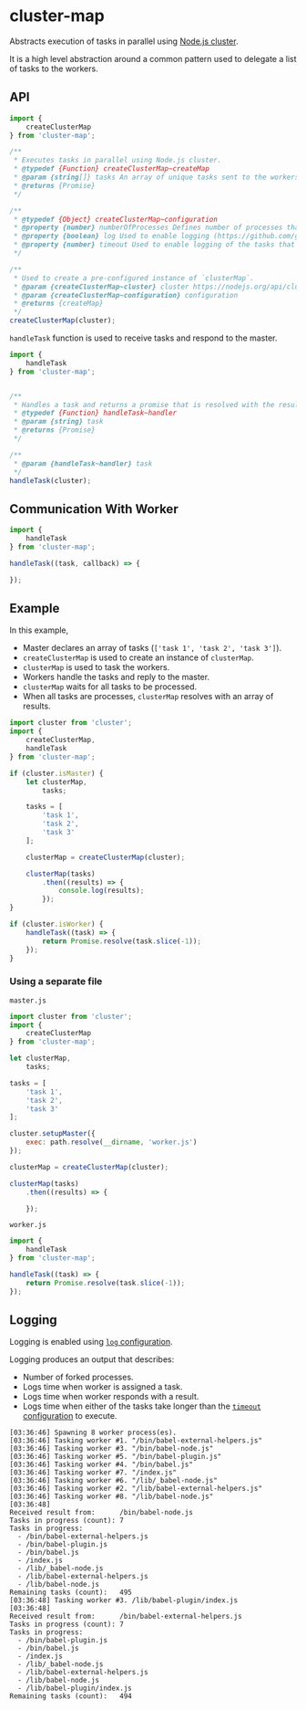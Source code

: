 # cluster-map

Abstracts execution of tasks in parallel using [Node.js cluster](https://nodejs.org/api/cluster.html).

It is a high level abstraction around a common pattern used to delegate a list of tasks to the workers.

## API

```js
import {
    createClusterMap
} from 'cluster-map';

/**
 * Executes tasks in parallel using Node.js cluster.
 * @typedef {Function} createClusterMap~createMap
 * @param {string[]} tasks An array of unique tasks sent to the workers.
 * @returns {Promise}
 */

/**
 * @typedef {Object} createClusterMap~configuration
 * @property {number} numberOfProcesses Defines number of processes that will be forked (default: number of OS CPUs as determined using https://nodejs.org/api/os.html#os_os_cpus).
 * @property {boolean} log Used to enable logging (https://github.com/gajus/cluster-map#logging) (default: false).
 * @property {number} timeout Used to enable logging of the tasks that take longer than the specified time (in milliseconds) (default: 5000).
 */

/**
 * Used to create a pre-configured instance of `clusterMap`.
 * @param {createClusterMap~cluster} cluster https://nodejs.org/api/cluster.html
 * @param {createClusterMap~configuration} configuration
 * @returns {createMap}
 */
createClusterMap(cluster);
```

`handleTask` function is used to receive tasks and respond to the master.

```js
import {
    handleTask
} from 'cluster-map';


/**
 * Handles a task and returns a promise that is resolved with the result of the task.
 * @typedef {Function} handleTask~handler
 * @param {string} task
 * @returns {Promise}
 */

/**
 * @param {handleTask~handler} task
 */
handleTask(cluster);
```

## Communication With Worker

```js
import {
    handleTask
} from 'cluster-map';

handleTask((task, callback) => {

});
```

## Example

In this example,

* Master declares an array of tasks (`['task 1', 'task 2', 'task 3']`).
* `createClusterMap` is used to create an instance of `clusterMap`.
* `clusterMap` is used to task the workers.
* Workers handle the tasks and reply to the master.
* `clusterMap` waits for all tasks to be processed.
* When all tasks are processes, `clusterMap` resolves with an array of results.

```js
import cluster from 'cluster';
import {
    createClusterMap,
    handleTask
} from 'cluster-map';

if (cluster.isMaster) {
    let clusterMap,
        tasks;

    tasks = [
        'task 1',
        'task 2',
        'task 3'
    ];

    clusterMap = createClusterMap(cluster);

    clusterMap(tasks)
        .then((results) => {
            console.log(results);
        });
}

if (cluster.isWorker) {
    handleTask((task) => {
        return Promise.resolve(task.slice(-1));
    });
}
```

### Using a separate file

`master.js`

```js
import cluster from 'cluster';
import {
    createClusterMap
} from 'cluster-map';

let clusterMap,
    tasks;

tasks = [
    'task 1',
    'task 2',
    'task 3'
];

cluster.setupMaster({
    exec: path.resolve(__dirname, 'worker.js')
});

clusterMap = createClusterMap(cluster);

clusterMap(tasks)
    .then((results) => {

    });
```

`worker.js`

```js
import {
    handleTask
} from 'cluster-map';

handleTask((task) => {
    return Promise.resolve(task.slice(-1));
});
```

## Logging

Logging is enabled using [`log` configuration](https://github.com/gajus/cluster-map#api).

Logging produces an output that describes:

* Number of forked processes.
* Logs time when worker is assigned a task.
* Logs time when worker responds with a result.
* Logs time when either of the tasks take longer than the [`timeout` configuration](https://github.com/gajus/cluster-map#api) to execute.

```
[03:36:46] Spawning 8 worker process(es).
[03:36:46] Tasking worker #1. "/bin/babel-external-helpers.js"
[03:36:46] Tasking worker #3. "/bin/babel-node.js"
[03:36:46] Tasking worker #5. "/bin/babel-plugin.js"
[03:36:46] Tasking worker #4. "/bin/babel.js"
[03:36:46] Tasking worker #7. "/index.js"
[03:36:46] Tasking worker #6. "/lib/_babel-node.js"
[03:36:46] Tasking worker #2. "/lib/babel-external-helpers.js"
[03:36:46] Tasking worker #8. "/lib/babel-node.js"
[03:36:48]
Received result from:      /bin/babel-node.js
Tasks in progress (count): 7
Tasks in progress:
  - /bin/babel-external-helpers.js
  - /bin/babel-plugin.js
  - /bin/babel.js
  - /index.js
  - /lib/_babel-node.js
  - /lib/babel-external-helpers.js
  - /lib/babel-node.js
Remaining tasks (count):   495
[03:36:48] Tasking worker #3. /lib/babel-plugin/index.js
[03:36:48]
Received result from:      /bin/babel-external-helpers.js
Tasks in progress (count): 7
Tasks in progress:
  - /bin/babel-plugin.js
  - /bin/babel.js
  - /index.js
  - /lib/_babel-node.js
  - /lib/babel-external-helpers.js
  - /lib/babel-node.js
  - /lib/babel-plugin/index.js
Remaining tasks (count):   494
```
